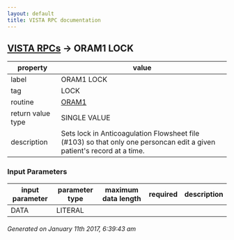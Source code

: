 ```yaml
---
layout: default
title: VISTA RPC documentation
---
```




## [VISTA RPCs](TableOfContent.md) &#8594; ORAM1 LOCK 

 property | value 
--- | --- 
 label | ORAM1 LOCK
 tag | LOCK
 routine | [ORAM1](http://code.osehra.org/dox/Routine_ORAM1_source.html)
 return value type | SINGLE VALUE
 description | Sets lock in Anticoagulation Flowsheet file (#103) so that only one personcan edit a given patient's record at a time.

### Input Parameters

| input parameter | parameter type | maximum data length | required | description | 
| --- | --- | --- | --- | --- | 
| DATA | LITERAL |  |  |  | 




 ###### Generated on January 11th 2017, 6:39:43 am
